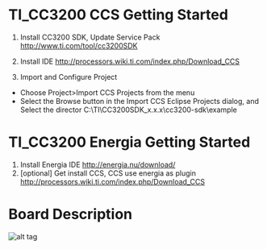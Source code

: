 # TI_CC3200 CCS Getting Started

1. Install CC3200 SDK, Update Service Pack
  http://www.ti.com/tool/cc3200SDK

2. Install IDE
   http://processors.wiki.ti.com/index.php/Download_CCS
3. Import and Configure Project
  - Choose Project>Import CCS Projects from the menu
  - Select the Browse button in the Import CCS Eclipse Projects dialog, and Select the director C:\TI\CC3200SDK_x.x.x\cc3200-sdk\example
  
# TI_CC3200 Energia Getting Started
1. Install Energia IDE
  http://energia.nu/download/
2. [optional] Get install CCS, CCS use energia as plugin
 http://processors.wiki.ti.com/index.php/Download_CCS

# Board Description

![alt tag](https://www.element14.com/community/dtss-images/uploads/devtool/diagram/large/SimpleLink+Wi-Fi+CC3200+LaunchPad+5511ec19a66c1.png)
